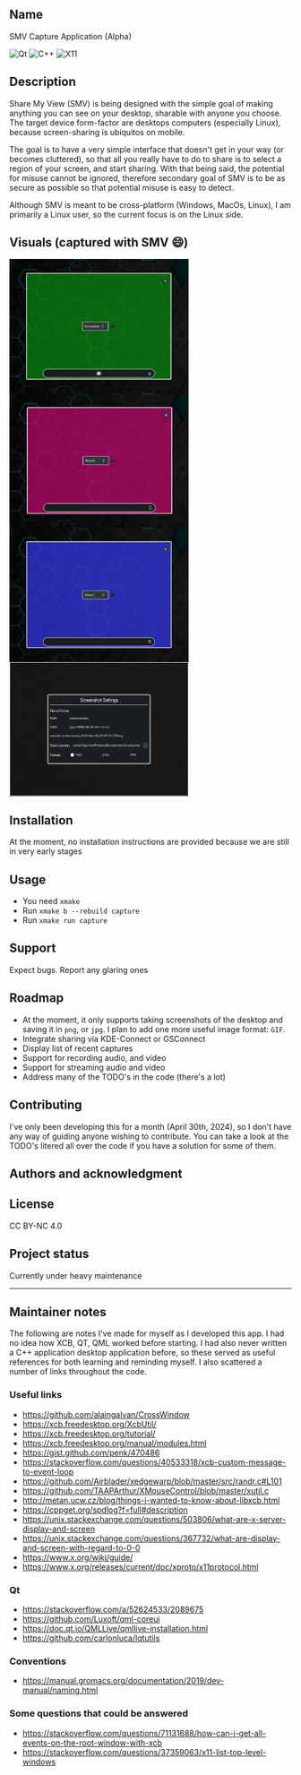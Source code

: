 ## Name
SMV Capture Application (Alpha)

![Qt](https://img.shields.io/badge/5.15-%2341CD52?style=for-the-badge&logo=Qt&logoColor=white&logoSize=auto)
![C++](https://img.shields.io/badge/17-%2300599C?style=for-the-badge&logo=cplusplus&logoColor=white&logoSize=auto)
![X11](https://img.shields.io/badge/XCB-%23F28834?style=for-the-badge&logo=xdotorg&logoColor=white&logoSize=auto)

## Description
Share My View (SMV) is being designed with the simple goal of making anything you can see on your desktop, sharable with anyone you choose. The target device form-factor are desktops computers (especially Linux), because screen-sharing is ubiquitos on mobile.

The goal is to have a very simple interface that doesn't get in your way (or becomes cluttered), so that all you really have to do to share is to select a region of your screen, and start sharing.
With that being said, the potential for misuse cannot be ignored, therefore secondary goal of SMV is to be as secure as possible so that potential misuse is easy to detect.

Although SMV is meant to be cross-platform (Windows, MacOs, Linux), I am primarily a Linux user, so the current focus is on the Linux side.

## Visuals (captured with SMV :smile:)
<div style="width: 100%; display: flex; flex-wrap: wrap">
<img src="docs/images/screenshot.png" style="max-width: 320px">
<img src="docs/images/record.png" style="max-width: 320px">
<img src="docs/images/stream.png" style="max-width: 320px">
<img src="docs/images/settings.png" style="max-width: 320px">
</div>

## Installation
At the moment, no installation instructions are provided because we are still in very early stages

## Usage
- You need `xmake`
- Run `xmake b --rebuild capture`
- Run `xmake run capture`

## Support
Expect bugs. Report any glaring ones

## Roadmap
- At the moment, it only supports taking screenshots of the desktop and saving it in `png`, or `jpg`. I plan to add one more useful image format: `GIF`.
- Integrate sharing via KDE-Connect or GSConnect
- Display list of recent captures
- Support for recording audio, and video
- Support for streaming audio and video
- Address many of the TODO's in the code (there's a lot)

## Contributing
I've only been developing this for a month (April 30th, 2024), so I don't have any way of guiding anyone wishing to contribute. You can take a look at the TODO's litered all over the code if you have a solution for some of them.

## Authors and acknowledgment

## License
CC BY-NC 4.0

## Project status
Currently under heavy maintenance

---

## Maintainer notes
The following are notes I've made for myself as I developed this app. I had no idea how XCB, QT, QML worked before starting. I had also never written a C++ application desktop application before, so these served as useful references for both learning and reminding myself. I also scattered a number of links throughout the code.

### Useful links
- https://github.com/alaingalvan/CrossWindow
- https://xcb.freedesktop.org/XcbUtil/
- https://xcb.freedesktop.org/tutorial/
- https://xcb.freedesktop.org/manual/modules.html
- https://gist.github.com/penk/470486
- https://stackoverflow.com/questions/40533318/xcb-custom-message-to-event-loop
- https://github.com/Airblader/xedgewarp/blob/master/src/randr.c#L101
- https://github.com/TAAPArthur/XMouseControl/blob/master/xutil.c
- http://metan.ucw.cz/blog/things-i-wanted-to-know-about-libxcb.html
- https://cppget.org/spdlog?f=full#description
- https://unix.stackexchange.com/questions/503806/what-are-x-server-display-and-screen
- https://unix.stackexchange.com/questions/367732/what-are-display-and-screen-with-regard-to-0-0
- https://www.x.org/wiki/guide/
- https://www.x.org/releases/current/doc/xproto/x11protocol.html

### Qt
- https://stackoverflow.com/a/52624533/2089675
- https://github.com/Luxoft/qml-coreui
- https://doc.qt.io/QMLLive/qmllive-installation.html
- https://github.com/carlonluca/lqtutils

### Conventions
- https://manual.gromacs.org/documentation/2019/dev-manual/naming.html

### Some questions that could be answered
- https://stackoverflow.com/questions/71131688/how-can-i-get-all-events-on-the-root-window-with-xcb
- https://stackoverflow.com/questions/37359063/x11-list-top-level-windows
